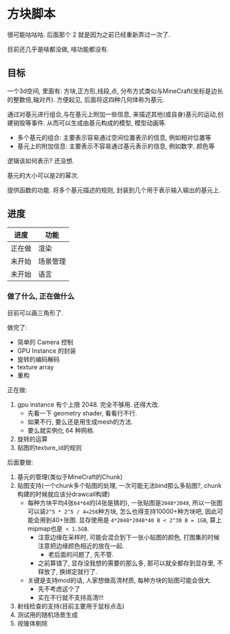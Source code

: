# 方块脚本

很可能咕咕咕. 后面那个 2 就是因为之前已经重新弄过一次了.

目前还几乎是啥都没做, 啥功能都没有.

## 目标

一个3d空间, 里面有: 方块,正方形,线段,点, 分布方式类似与MineCraft(坐标是边长的整数倍,轴对齐). 方便起见, 后面将这四种几何体称为基元.

通过对基元进行组合,与在基元上附加一些信息, 来描述其他(或自身)基元的运动,创建销毁等事件. 从而可以生成由基元构成的模型, 模型动画等.

- 多个基元的组合: 主要表示容易通过空间位置表示的信息, 例如相对位置等
- 基元上的附加信息: 主要表示不容易通过基元表示的信息, 例如数字, 颜色等

逻辑该如何表示? 还没想.

基元的大小可以是2的幂次.

提供函数的功能. 将多个基元描述的规则, 封装到几个用于表示输入输出的基元上.


## 进度

| 进度   | 功能     |
| ------ | -------- |
| 正在做 | 渲染     |
| 未开始 | 场景管理 |
| 未开始 | 语言     |

### 做了什么, 正在做什么

目前可以画三角形了.

做完了: 
- 简单的 Camera 控制
- GPU Instance 的封装
- 旋转的编码解码
- texture array
- 重构

正在做:
1. gpu instance 有个上限 2048. 完全不够用. 还得大改.
	- 先看一下 geometry shader, 看看行不行.
	- 如果不行, 要么还是用生成mesh的方法.
	- 要么就实例化 64 种网格.
1. 旋转的运算
1. 贴图的texture_id的规则

后面要做:
1. 基元的管理(类似于MineCraft的Chunk)
1. 贴图支持(一个chunk多个贴图的处理, 一次可能无法bind那么多贴图?, chunk构建的时候就应该分drawcall构建)
	- 每种方块平均4张`64*64`的(4张是猜的), 一张贴图是`2048*2048`, 所以一张图可以装`2^5 * 2^5 / 4=256`种方块, 怎么也得支持10000+种方块吧, 因此可能会用到40+张图. 显存使用是 `4*2048*2048*40 B < 2^30 B = 1GB`, 算上mipmap也是` < 1.5GB`.
		- 注意边缘在采样时, 可能会混合到下一张小贴图的颜色, 打图集的时候注意把边缘颜色相近的放在一起.
			- 老后面的问题了, 先不管.
		- 之前算错了, 显存没我想的需要的那么多, 那可以就全都存到显存里, 不释放了, 换绑定就行了.
	- 关键是支持mod的话, 人家想做高清材质, 每种方块的贴图可能会很大.
		- 先不考虑这个了
		- 实在不行就不支持高清!!!
1. 射线检查的支持(目前主要用于鼠标点击)
1. 测试用的随机场景生成
1. 视锥体剔除